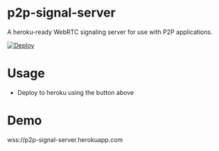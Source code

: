 # p2p-signal-server

A heroku-ready WebRTC signaling server for use with P2P applications.

[![Deploy](https://www.herokucdn.com/deploy/button.svg)](https://heroku.com/deploy?template=https://github.com/draeder/p2p-signal-server/)

# Usage

- Deploy to heroku using the button above

# Demo

wss://p2p-signal-server.herokuapp.com
